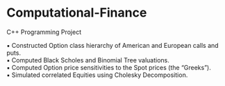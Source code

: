 # Computational-Finance
C++ Programming Project

▪ Constructed Option class hierarchy of American and European calls and puts. <br />
▪ Computed Black Scholes and Binomial Tree valuations. <br />
▪ Computed Option price sensitivities to the Spot prices (the “Greeks”). <br />
▪ Simulated correlated Equities using Cholesky Decomposition.
